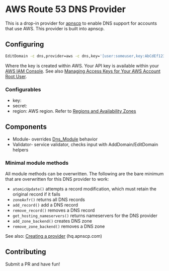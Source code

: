 # AWS Route 53 DNS Provider

This is a drop-in provider for [apnscp](https://apnscp.com) to enable DNS support for accounts that use AWS. This provider is built into apnscp.

## Configuring

```bash
EditDomain -c dns,provider=aws -c dns,key='[user:someuser,key:AbCdEf12345]' domain.com
```

Where the key is created within AWS. Your API key is available within your [AWS IAM Console](https://console.aws.amazon.com/iam/home?#/home). See also [Managing Access Keys for Your AWS Account Root User](https://docs.aws.amazon.com/general/latest/gr/managing-aws-access-keys.html).

### Configurables
* key: 
* secret:
* region: AWS region. Refer to [Regions and Availability Zones](https://docs.aws.amazon.com/AmazonRDS/latest/UserGuide/Concepts.RegionsAndAvailabilityZones.html)

## Components

* Module- overrides [Dns_Module](https://github.com/apisnetworks/apnscp-modules/blob/master/modules/dns.php) behavior
* Validator- service validator, checks input with AddDomain/EditDomain helpers

### Minimal module methods

All module methods can be overwritten. The following are the bare minimum that are overwritten for this DNS provider to work:

- `atomicUpdate()` attempts a record modification, which must retain the original record if it fails
- `zoneAxfr()` returns all DNS records
- `add_record()` add a DNS record
- `remove_record()` removes a DNS record
- `get_hosting_nameservers()` returns nameservers for the DNS provider
- `add_zone_backend()` creates DNS zone
- `remove_zone_backend()` removes a DNS zone

See also: [Creating a provider](https://hq.apnscp.com/apnscp-pre-alpha-technical-release/#creatingaprovider) (hq.apnscp.com)

## Contributing

Submit a PR and have fun!
